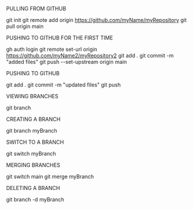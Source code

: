 PULLING FROM GITHUB

git init
git remote add origin https://github.com/myName/myRepository
git pull origin main

PUSHING TO GITHUB FOR THE FIRST TIME

gh auth login
git remote set-url origin https://github.com/myName2/myRepository2
git add .
git commit -m "added files"
git push --set-upstream origin main

PUSHING TO GITHUB

git add .
git commit -m "updated files"
git push

VIEWING BRANCHES

git branch

CREATING A BRANCH

git branch myBranch

SWITCH TO A BRANCH

git switch myBranch

MERGING BRANCHES

git switch main
git merge myBranch

DELETING A BRANCH

git branch -d myBranch
